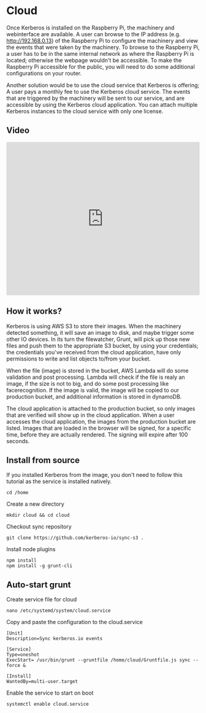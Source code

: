 # Cloud

Once Kerberos is installed on the Raspberry Pi, the machinery and webinterface are available. A user can browse to the IP address (e.g. http://192.168.0.13) of the Raspberry Pi to configure the machinery and view the events that were taken by the machinery. To browse to the Raspberry Pi, a user has to be in the same internal network as where the Raspberry Pi is located; otherwise the webpage wouldn't be accessible. To make the Raspberry Pi accessible for the public, you will need to do some additional configurations on your router.

Another solution would be to use the cloud service that Kerberos is offering; A user pays a monthly fee to use the Kerberos cloud service. The events that are triggered by the machinery will be sent to our service, and are accessible by using the Kerberos cloud application. You can attach multiple Kerberos instances to the cloud service with only one license.

## Video

<iframe src="https://player.vimeo.com/video/121532472?autoplay=0&color=943633#t=13m32s" style="width:100%; height: 400px;" frameborder="0" webkitallowfullscreen mozallowfullscreen allowfullscreen></iframe>

## How it works?

Kerberos is using AWS S3 to store their images. When the machinery detected something, it will save an image to disk, and maybe trigger some other IO devices. In its turn the filewatcher, Grunt, will pick up those new files and push them to the appropriate S3 bucket, by using your credentials; the credentials you've received from the cloud application, have only permissions to write and list objects to/from your bucket.

When the file (image) is stored in the bucket, AWS Lambda will do some validation and post processing. Lambda will check if the file is realy an image, if the size is not to big, and do some post processing like facerecognition. If the image is valid, the image will be copied to our production bucket, and additional information is stored in dynamoDB.

The cloud application is attached to the production bucket, so only images that are verified will show up in the cloud application. When a user accesses the cloud application, the images from the production bucket are listed. Images that are loaded in the browser will be signed, for a specific time, before they are actually rendered. The signing will expire after 100 seconds.

## Install from source

If you installed Kerberos from the image, you don't need to follow this tutorial as the service is installed natively.

	cd /home

Create a new directory

	mkdir cloud && cd cloud

Checkout sync repository

	git clone https://github.com/kerberos-io/sync-s3 .

Install node plugins

	npm install
	npm install -g grunt-cli

## Auto-start grunt

Create service file for cloud

   	nano /etc/systemd/system/cloud.service

Copy and paste the configuration to the cloud.service 

    [Unit]
    Description=Sync kerberos.io events

    [Service]
    Type=oneshot
    ExecStart= /usr/bin/grunt --gruntfile /home/cloud/Gruntfile.js sync --force &

    [Install]
    WantedBy=multi-user.target



Enable the service to start on boot

    systemctl enable cloud.service

